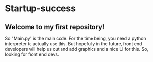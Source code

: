 # Startup-success
Welcome to my first repository!
----------------------------------
So "Main.py" is the main code. For the time being, you need a python interpreter to actually use this. But hopefully in the future,
front end developers will help us out and add graphics and a nice UI for this. So, looking for front end devs.
